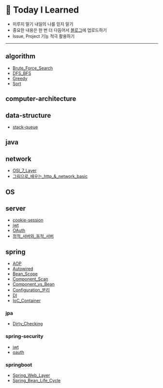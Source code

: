 
# **📂 Today I Learned**

- 미루지 말기 내일의 나를 믿지 말기
- 중요한 내용은 한 번 더 다듬어서 [블로그](https://devpanpan.tistory.com/)에 업로드하기
- Issue, Project 기능 적극 활용하기


---


## algorithm

- [Brute_Force_Search](\algorithm\Brute_Force_Search.md)
- [DFS_BFS](\algorithm\DFS_BFS.md)
- [Greedy](\algorithm\Greedy.md)
- [Sort](\algorithm\Sort.md)

## computer-architecture


## data-structure

- [stack-queue](\data-structure\stack-queue.md)

## java


## network

- [OSI_7_Layer](\network\OSI_7_Layer.md)
- [그림으로_배우는_http_&_network_basic](\network\그림으로_배우는_http_&_network_basic.md)

## OS


## server

- [cookie-session](\server\cookie-session.md)
- [jwt](\server\jwt.md)
- [OAuth](\server\OAuth.md)
- [정적_서버와_동적_서버](\server\정적_서버와_동적_서버.md)

## spring

- [AOP](\spring\AOP.md)
- [Autowired](\spring\Autowired.md)
- [Bean_Scope](\spring\Bean_Scope.md)
- [Component_Scan](\spring\Component_Scan.md)
- [Component_vs_Bean](\spring\Component_vs_Bean.md)
- [Configuration_분리](\spring\Configuration_분리.md)
- [DI](\spring\DI.md)
- [IoC_Container](\spring\IoC_Container.md)

### jpa

- [Dirty_Checking](\spring\jpa\Dirty_Checking.md)

### spring-security

- [jwt](\spring\spring-security\jwt.md)
- [oauth](\spring\spring-security\oauth.md)

### springboot

- [Spring_Web_Layer](\spring\springboot\Spring_Web_Layer.md)
- [Spring_Bean_Life_Cycle](\spring\Spring_Bean_Life_Cycle.md)

